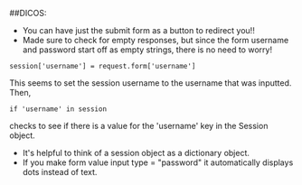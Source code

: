 ##DICOS:
- You can have just the submit form as a button to redirect you!!
- Made sure to check for empty responses, but since the form username and password start off as empty strings, there is no need to worry!
```
session['username'] = request.form['username']
```
This seems to set the session username to the username that was inputted. Then,
```
if 'username' in session
```
checks to see if there is a value for the 'username' key in the Session object.
- It's helpful to think of a session object as a dictionary object.
- If you make form value input type = "password" it automatically displays dots instead of text.